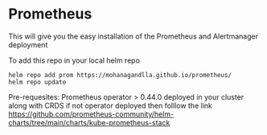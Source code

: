 # Prometheus
This will give you the easy installation of the Prometheus and Alertmanager deployment 

To add this repo in your local helm repo 
```
helm repo add prom https://mohanagandlla.github.io/prometheus/
helm repo update
```
Pre-requesites:
  Prometheus operator > 0.44.0 deployed in your cluster along with CRDS
  if not operator deployed then folllow the link
  https://github.com/prometheus-community/helm-charts/tree/main/charts/kube-prometheus-stack
